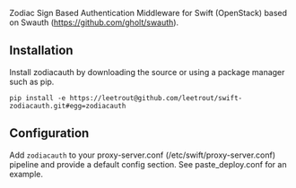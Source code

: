 Zodiac Sign Based Authentication Middleware for Swift (OpenStack) based on Swauth (https://github.com/gholt/swauth).


## Installation
Install zodiacauth by downloading the source or using a package manager such as pip.

`pip install -e https://leetrout@github.com/leetrout/swift-zodiacauth.git#egg=zodiacauth`


## Configuration
Add `zodiacauth` to your proxy-server.conf (/etc/swift/proxy-server.conf) pipeline and provide a default config section.
See paste_deploy.conf for an example.

